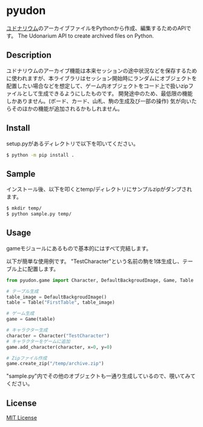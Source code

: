 # pyudon

[ユドナリウム](https://github.com/TK11235/udonarium)のアーカイブファイルをPythonから作成、編集するためのAPIです。
The Udonarium API to create archived files on Python.

## Description

ユドナリウムのアーカイブ機能は本来セッションの途中状況などを保存するために使われますが、本ライブラリはセッション開始時にランダムにオブジェクトを配置したい場合などを想定して、ゲーム内オブジェクトをコード上で扱いzipファイルとして生成できるようにしたものです。
開発途中のため、最低限の機能しかありません。(ボード、カード、山札、駒の生成及び一部の操作)
気が向いたらそのほかの機能が追加されるかもしれません。

## Install

setup.pyがあるディレクトリで以下を叩いてください。

```bash
$ python -m pip install .
```

## Sample

インストール後、以下を叩くとtemp/ディレクトリにサンプルzipがダンプされます。

```bash
$ mkdir temp/
$ python sample.py temp/
```

## Usage

gameモジュールにあるもので基本的にはすべて完結します。

以下が簡単な使用例です。
"TestCharacter"という名前の駒を1体生成し、テーブル上に配置します。

```python
from pyudon.game import Character, DefaultBackgroudImage, Game, Table

# テーブル生成
table_image = DefaultBackgroudImage()
table = Table("FirstTable", table_image)

# ゲーム生成
game = Game(table)

# キャラクター生成
character = Character("TestCharacter")
# キャラクターをゲームに追加
game.add_character(character, x=0, y=0)

# Zipファイル作成
game.create_zip("/temp/archive.zip")
```

"sample.py"内でその他のオブジェクトも一通り生成しているので、覗いてみてください。

## License

[MIT License](https://github.com/alfa0112/pyudon/blob/master/LICENSE)
